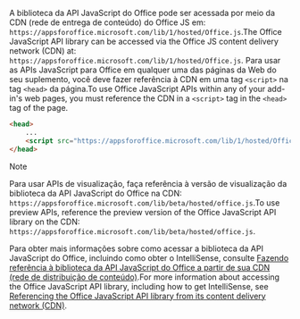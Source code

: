 <span data-ttu-id="6c778-101">A biblioteca da API JavaScript do Office pode ser acessada por meio da CDN (rede de entrega de conteúdo) do Office JS em: `https://appsforoffice.microsoft.com/lib/1/hosted/Office.js`.</span><span class="sxs-lookup"><span data-stu-id="6c778-101">The Office JavaScript API library can be accessed via the Office JS content delivery network (CDN) at: `https://appsforoffice.microsoft.com/lib/1/hosted/Office.js`.</span></span> <span data-ttu-id="6c778-102">Para usar as APIs JavaScript para Office em qualquer uma das páginas da Web do seu suplemento, você deve fazer referência à CDN em uma tag `<script>` na tag `<head>` da página.</span><span class="sxs-lookup"><span data-stu-id="6c778-102">To use Office JavaScript APIs within any of your add-in's web pages, you must reference the CDN in a `<script>` tag in the `<head>` tag of the page.</span></span>

```html
<head>
    ...
    <script src="https://appsforoffice.microsoft.com/lib/1/hosted/Office.js" type="text/javascript"></script>
</head>
```

> [!NOTE]
> <span data-ttu-id="6c778-103">Para usar APIs de visualização, faça referência à versão de visualização da biblioteca da API JavaScript do Office na CDN: `https://appsforoffice.microsoft.com/lib/beta/hosted/office.js`.</span><span class="sxs-lookup"><span data-stu-id="6c778-103">To use preview APIs, reference the preview version of the Office JavaScript API library on the CDN: `https://appsforoffice.microsoft.com/lib/beta/hosted/office.js`.</span></span>

<span data-ttu-id="6c778-104">Para obter mais informações sobre como acessar a biblioteca da API JavaScript do Office, incluindo como obter o IntelliSense, consulte [Fazendo referência à biblioteca da API JavaScript do Office a partir de sua CDN (rede de distribuição de conteúdo)](../develop/referencing-the-javascript-api-for-office-library-from-its-cdn.md).</span><span class="sxs-lookup"><span data-stu-id="6c778-104">For more information about accessing the Office JavaScript API library, including how to get IntelliSense, see [Referencing the Office JavaScript API library from its content delivery network (CDN)](../develop/referencing-the-javascript-api-for-office-library-from-its-cdn.md).</span></span>